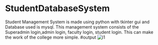 # StudentDatabaseSystem
Student Management System is made using python with tkinter gui and Database used is mysql. This management system consists of the Superadmin login,admin login, faculty login, student login. This can make the work of the college more simple.
#output
![i1](https://user-images.githubusercontent.com/98212511/199495447-9bf3e6e8-ca61-4f56-a37b-69b9c813ab63.png)
